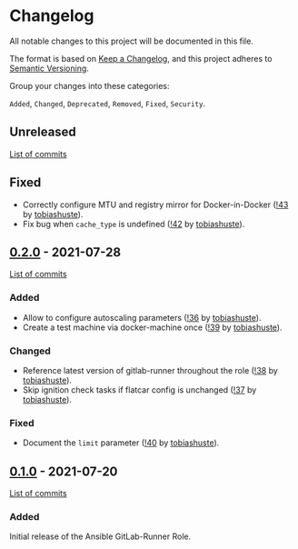 <!--
SPDX-FileCopyrightText: 2021 Helmholtz Centre for Environmental Research (UFZ)
SPDX-FileCopyrightText: 2021 Helmholtz-Zentrum Dresden-Rossendorf (HZDR)

SPDX-License-Identifier: Apache-2.0
-->

# Changelog

All notable changes to this project will be documented in this file.

The format is based on [Keep a Changelog](https://keepachangelog.com/en/1.0.0/),
and this project adheres to [Semantic Versioning](https://semver.org/spec/v2.0.0.html).

Group your changes into these categories:

`Added`, `Changed`, `Deprecated`, `Removed`, `Fixed`, `Security`.

## Unreleased

[List of commits](https://gitlab.com/hifis/ansible/gitlab-ci-openstack/-/compare/v0.2.0...main)

## Fixed
* Correctly configure MTU and registry mirror for Docker-in-Docker
  ([!43](https://gitlab.com/hifis/ansible/gitlab-ci-openstack/-/merge_requests/43)
  by [tobiashuste](https://gitlab.com/tobiashuste)).
* Fix bug when `cache_type` is undefined
  ([!42](https://gitlab.com/hifis/ansible/gitlab-ci-openstack/-/merge_requests/42)
  by [tobiashuste](https://gitlab.com/tobiashuste)).

## [0.2.0](https://gitlab.com/hifis/ansible/gitlab-ci-openstack/-/releases/v0.2.0) - 2021-07-28

[List of commits](https://gitlab.com/hifis/ansible/gitlab-ci-openstack/-/compare/v0.1.0...v0.2.0)

### Added
* Allow to configure autoscaling parameters
  ([!36](https://gitlab.com/hifis/ansible/gitlab-ci-openstack/-/merge_requests/36)
  by [tobiashuste](https://gitlab.com/tobiashuste)).
* Create a test machine via docker-machine once
  ([!39](https://gitlab.com/hifis/ansible/gitlab-ci-openstack/-/merge_requests/39)
  by [tobiashuste](https://gitlab.com/tobiashuste)).

### Changed
* Reference latest version of gitlab-runner throughout the role
  ([!38](https://gitlab.com/hifis/ansible/gitlab-ci-openstack/-/merge_requests/38)
  by [tobiashuste](https://gitlab.com/tobiashuste)).
* Skip ignition check tasks if flatcar config is unchanged
  ([!37](https://gitlab.com/hifis/ansible/gitlab-ci-openstack/-/merge_requests/37)
  by [tobiashuste](https://gitlab.com/tobiashuste)).

### Fixed
* Document the `limit` parameter
  ([!40](https://gitlab.com/hifis/ansible/gitlab-ci-openstack/-/merge_requests/40)
  by [tobiashuste](https://gitlab.com/tobiashuste)).

## [0.1.0](https://gitlab.com/hifis/ansible/gitlab-ci-openstack/-/releases/v0.1.0) - 2021-07-20

[List of commits](https://gitlab.com/hifis/ansible/gitlab-ci-openstack/-/compare/359ac4d5e6371452d5488fcf7daa3a43d935ddc1...v0.1.0)

### Added
Initial release of the Ansible GitLab-Runner Role.
